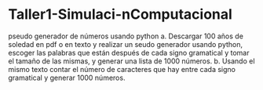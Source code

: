 # Taller1-Simulaci-nComputacional
pseudo generador de números usando python
a. Descargar 100 años de soledad en pdf o en texto y realizar
un seudo generador usando python, escoger las palabras que
están después de cada signo gramatical y tomar el tamaño de
las mismas, y generar una lista de 1000 números.
b. Usando el mismo texto contar el número de caracteres que
hay entre cada signo gramatical y generar 1000 números.
